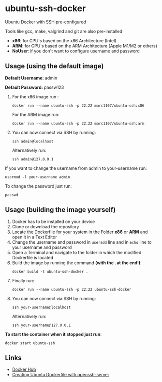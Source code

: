 # ubuntu-ssh-docker
Ubuntu Docker with SSH pre-configured

Tools like gcc, make, valgrind and git are also pre-installed

- **x86**:    for CPU's based on the x86 Architecture (Intel)
- **ARM**:    for CPU's based on the ARM Architecture (Apple M1/M2 or others)
- **NoUser**: if you don't want to configure username and password

## Usage (using the default image)

**Default Username:** admin

**Default Password:** passw123

  1.  For the x86 image run :
      ```
      docker run --name ubuntu-ssh -p 22:22 marc1107/ubuntu-ssh:x86
      ```
      For the ARM image run:
      ```
      docker run --name ubuntu-ssh -p 22:22 marc1107/ubuntu-ssh:arm
      ```
  2.  You can now connect via SSH by running:
      ```
      ssh admin@localhost
      ```
      Alternatively run:
      ```
      ssh admin@127.0.0.1
      ```

If you want to change the username from admin to your-username run:
```
usermod -l your-username admin
```
To change the password just run:
```
passwd
```


## Usage (building the image yourself)

  1.  Docker has to be installed on your device
  2.  Clone or download the repository
  3.  Locate the Dockerfile for your system in the Folder **x86** or **ARM** and open it in a Text Editor
  4.  Change the username and password in `useradd` line and in `echo` line to your username and password
  5.  Open a Terminal and navigate to the folder in which the modified Dockerfile is located
  6.  Build the image by running the command **(with the `.`at the end!)**:
      ```
      docker build -t ubuntu-ssh-docker .
      ```
  7.  Finally run:
      ```
      docker run --name ubuntu-ssh -p 22:22 ubuntu-ssh-docker
      ```
  8.  You can now connect via SSH by running:
      ```
      ssh your-username@localhost
      ```
      Alternatively run:
      ```
      ssh your-username@127.0.0.1
      ```

**To start the container when it stopped just run:**
```
docker start ubuntu-ssh
```

## Links
-  [Docker Hub](https://hub.docker.com/repository/registry-1.docker.io/marc1107/ubuntu-ssh/general)
-  [Creating Ubuntu Dockerfile with openssh-server](https://dev.to/s1ntaxe770r/how-to-setup-ssh-within-a-docker-container-i5i)
